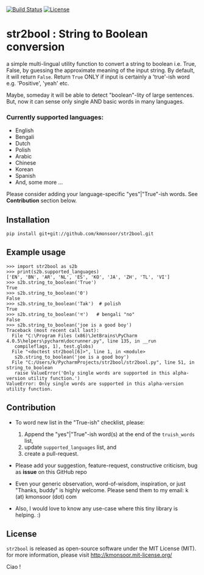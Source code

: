 [![Build Status](https://travis-ci.org/kmonsoor/str2bool.svg?branch=master)](https://travis-ci.org/kmonsoor/str2bool)
[![License](https://img.shields.io/github/license/mashape/apistatus.svg)](http://kmonsoor.mit-license.org/)

# str2bool  :  String to Boolean conversion

a simple multi-lingual utility function to convert a string to boolean i.e. True, False,
by guessing the approximate meaning of the input string.
By default, it will return `False`. Return ``True`` ONLY if input is certainly a 'true'-ish word e.g. 'Positive', 'yeah' etc.

Maybe, someday it will be able to detect "boolean"-lity of large sentences.
But, now it can sense only single AND basic words in many languages.


### Currently supported languages:
 * English
 * Bengali
 * Dutch
 * Polish
 * Arabic
 * Chinese
 * Korean
 * Spanish
 * 
   And, some more ...

Please consider adding your language-specific "yes"|"True"-ish words. See **Contribution** section below.

## Installation
    pip install git+git://github.com/kmonsoor/str2bool.git
 
## Example usage
    >>> import str2bool as s2b
    >>> print(s2b.supported_languages)
    ['EN', 'BN', 'AR', 'NL', 'ES', 'KO', 'JA', 'ZH', 'TL', 'VI']
    >>> s2b.string_to_boolean('True')
    True
    >>> s2b.string_to_boolean('0')
    False
    >>> s2b.string_to_boolean('Tak')  # polish
    True
    >>> s2b.string_to_boolean('না')   # bengali "no"
    False
    >>> s2b.string_to_boolean('joe is a good boy')
    Traceback (most recent call last):
      File "C:\Program Files (x86)\JetBrains\PyCharm 4.0.5\helpers\pycharm\docrunner.py", line 135, in __run
       compileflags, 1), test.globs)
      File "<doctest str2bool[6]>", line 1, in <module>
       s2b.string_to_boolean('joe is a good boy')
      File "C:/Users/k/PycharmProjects/str2bool/str2bool.py", line 51, in string_to_boolean
       raise ValueError('Only single words are supported in this alpha-version utility function.')
    ValueError: Only single words are supported in this alpha-version utility function.

## Contribution

 * To word new list in the "True-ish" checklist, please:
 
   1. Append the "yes"|"True"-ish word(s) at the end of the ``truish_words`` list, 
   2. update ``supported_languages`` list, and 
   3. create a pull-request.
 
 * Please add your suggestion, feature-request, constructive criticism, bug as __issue__ on this GitHub repo
 * Even your generic observation, word-of-wisdom, inspiration, or just "Thanks, buddy" is highly welcome. Please send them to my email: k (at) kmonsoor (dot) com
 * Also, I would love to know any use-case where this tiny library is helping. :) 

## License
``str2bool`` is released as open-source software under the MIT License (MIT). for more information, please visit http://kmonsoor.mit-license.org/

Ciao !
